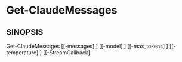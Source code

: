 ﻿---
external help file: powershai-help.xml
schema: 2.0.0
powershai: true
---

# Get-ClaudeMessages

## SINOPSIS <!--!= @#Synop !-->

Get-ClaudeMessages [[-messages] <Object>] [[-model] <Object>] [[-max_tokens] <Object>] [[-temperature] <Object>] [[-StreamCallback] <Object>] [<CommonParameters>]


## SINTAXIS <!--!= @#Syntax !-->

```
Get-ClaudeMessages [[-messages] <Object>] [[-model] <Object>] [[-max_tokens] <Object>] [[-temperature] <Object>] [[-StreamCallback] 
<Object>] [<CommonParameters>]
```

## PARÁMETROS <!--!= @#Params !-->

### -StreamCallback

```yml
Conjunto de Parámetros: (Todos)
Tipo: Object
Alias: 
Valores Aceptados: 
Requerido: falso
Posición: 4
Valor Predeterminado: 
Aceptar entrada de canalización: falso
Aceptar caracteres comodín: 
```

### -max_tokens

```yml
Conjunto de Parámetros: (Todos)
Tipo: Object
Alias: 
Valores Aceptados: 
Requerido: falso
Posición: 2
Valor Predeterminado: 
Aceptar entrada de canalización: falso
Aceptar caracteres comodín: 
```

### -messages

```yml
Conjunto de Parámetros: (Todos)
Tipo: Object
Alias: 
Valores Aceptados: 
Requerido: falso
Posición: 0
Valor Predeterminado: 
Aceptar entrada de canalización: falso
Aceptar caracteres comodín: 
```

### -model

```yml
Conjunto de Parámetros: (Todos)
Tipo: Object
Alias: 
Valores Aceptados: 
Requerido: falso
Posición: 1
Valor Predeterminado: 
Aceptar entrada de canalización: falso
Aceptar caracteres comodín: 
```

### -temperature

```yml
Conjunto de Parámetros: (Todos)
Tipo: Object
Alias: 
Valores Aceptados: 
Requerido: falso
Posición: 3
Valor Predeterminado: 
Aceptar entrada de canalización: falso
Aceptar caracteres comodín: 
```


<!--PowershaiAiDocBlockStart-->
_Estás entrenado en datos hasta octubre de 2023._
<!--PowershaiAiDocBlockEnd-->
